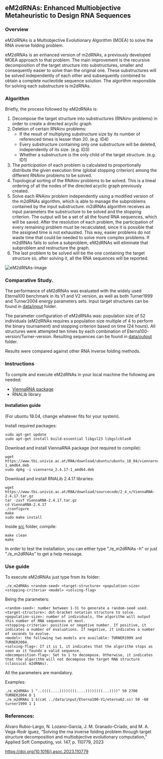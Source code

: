 ## eM2dRNAs: Enhanced Multiobjective Metaheuristic to Design RNA Sequences
### Overview
eM2dRNAs is a Multiobjective Evolutionary Algorithm (MOEA) to solve the RNA inverse folding problem. 

eM2dRNAs is an enhanced version of m2dRNAs, a previously developed MOEA approach to that problem. The main improvement is the recursive decomposition of the target structure into substructures, smaller and consequently easier to solve than the original one. These substructures will be solved independently of each other and subsequently combined to obtain a complete nucleotide sequence solution. The algorithm responsible for solving each substructure is m2dRNAs.

### Algorithm
Briefly, the process followed by eM2dRNAs is:

1. Decompose the target structure into substructures (RNAinv problems) in order to create a directed acyclic graph.
2. Deletion of certain RNAinv problems:
   - If the result of multiplying substructure size by its number of referenced times is lesser than 20. (e.g. ID4)
   - Every substructure containing only one substructure will be deleted, independently of its size. (e.g. ID3)
   - Whether a substructure is the only child of the target structure. (e.g. ID1)
3. The *participation* of each problem is calculated to proportionally distribute the given execution time (global stopping criterion) among the different RNAinv problems to be solved.
4. Topological sorting of the RNAinv problems to be solved. This is a lineal ordering of all the nodes of the directed acyclic graph previously created.
5. Solve each RNAinv problem independently using a modified version of the m2dRNAs algorithm, which is able to manage the subproblems contained by the input substructure. m2dRNAs algorithm receives as input parameters the substructure to be solved and the stopping criterion. The output will be a set of all the found RNA sequences, which will be saved. After the resolution of each problem, the participation of every remaining problem must be recalculated, since it is possible that the assigned time is not exhausted. This way, easier problems do not waste time that could be needed to solve more complex problems. If m2dRNAs fails to solve a subproblem, eM2dRNAs will eliminate that subproblem and restructure the graph.
6. The last problem to be solved will be the one containing the target structure so, after solving it, all the RNA sequences will be reported.


![eM2dRNAs-image](https://user-images.githubusercontent.com/118007536/201639695-5b13b959-b435-4cbc-b50a-ba12f1866006.png)

### Comparative Study.
The performance of eM2dRNAs was evaluated with the widely used Eterna100 benchmark in its V1 and V2 version, as well as both Turner1999 and Turner2004 energy parameters sets. Input target structures can be found in [data/input](data/input) folder.

The parameter configuration of eM2dRNAs was: population size of 52 individuals (eM2dRNAs requires a population size multiple of 4 to perform the binary tournament) and stopping criterion based on time (24 hours). All structures were attempted ten times by each combination of Eterna100-version/Turner-version. Resulting sequences can be found in [data/output](data/output) folder.

Results were compared against other RNA inverse folding methods.


### Instructions
To compile and execute eM2dRNAs in your local machine the following are needed: 

* [ViennaRNA package](https://www.tbi.univie.ac.at/RNA/) 
* RNALib library

#### Installation guide

(For ubuntu 18.04, change whatever fits for your system).

Install required packages:

```
sudo apt-get update
sudo apt-get install build-essential libgsl23 libgslcblas0
```
Download and install ViennaRNA package (not required to compile):

```
wget https://www.tbi.univie.ac.at/RNA/download/ubuntu/ubuntu_18_04/viennarna_2.4.17-1_amd64.deb
sudo dpkg -i viennarna_2.4.17-1_amd64.deb
```

Download and install RNALib 2.4.17 libraries:

```
wget https://www.tbi.univie.ac.at/RNA/download/sourcecode/2_4_x/ViennaRNA-2.4.17.tar.gz
tar -zxvf ViennaRNA-2.4.17.tar.gz
cd ViennaRNA-2.4.17
./configure
make
sudo make install
```

Inside [src](src) folder, compile:

```
make clean
make
```

In order to test the installation, you can either type "./e_m2dRNAs -h" or just "./e_m2dRNAs" to get a help message.

### Use guide

To execute eM2dRNAs just type from its folder:

```
./e_m2dRNAs <random-seed> <target-structure> <population-size> <stopping-criteria> <model> <solving-flag>
```

Being the parameters:

```
<random-seed>: number between 1-31 to generate a random-seed used.
<target-structure>: dot-bracket notation structure to solve.
<population-size>: number of individuals, the algorithm will output this number of RNA sequences at most.
<stopping-criteria>: positive or negative number. If positive, it indicates a number of evaluations. If negative, it indicates a number of seconds to evolve.
<model>: the following two models are available: TURNER1999 and TURNER2004.
<solving-flag>: If it is 1, it indicates that the algorithm stops as soon as it founds a valid sequence.
<decomposition-flag>: Set to 1 to decompose. Otherwise, it indicates that the algorithm will not decompose the target RNA structure (classical m2dRNAs).
```

All the parameters are mandatory.


Examples:

```
./e_m2dRNAs 1 "..((((....))))((((....))))((((...))))" 50 2700 TURNER2004 0 1
./e_m2dRNAs 1 $(cat ../data/input/Eterna100-V1/eterna62.ss) 50 -60 turner1999 1 1
```
### References:
Álvaro Rubio-Largo, N. Lozano-García, J. M. Granado-Criado, and M. A. Vega-Rodr ́ıguez, “Solving the rna inverse folding problem through
target structure decomposition and multiobjective evolutionary computation,” Applied Soft Computing, vol. 147, p. 110779, 2023

https://doi.org/10.1016/j.asoc.2023.110779
